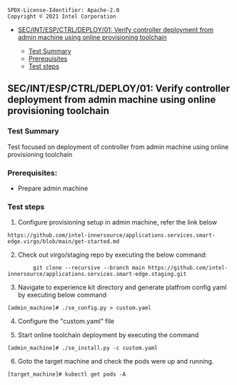 ```text
SPDX-License-Identifier: Apache-2.0
Copyright © 2021 Intel Corporation
```
- [SEC/INT/ESP/CTRL/DEPLOY/01: Verify controller deployment from admin machine using online provisioning toolchain](#secintespctrldeploy01-Verify-controller-deployment-from-admin-machine-using-online-provisioning-toolchain)

  - [Test Summary](#test-summary)
  - [Prerequisites](#prerequisites)
  - [Test steps](#test-steps)
  
## SEC/INT/ESP/CTRL/DEPLOY/01: Verify controller deployment from admin machine using online provisioning toolchain
  
### Test Summary
 
Test focused on deployment of controller from admin machine using online provisioning toolchain

### Prerequisites:

- Prepare admin machine

### Test steps

1. Configure provisioning setup in admin machine, refer the link below
```shell
https://github.com/intel-innersource/applications.services.smart-edge.virgo/blob/main/get-started.md
```

2. Check out virgo/staging repo by executing the below command:
```shell
        git clone --recursive --branch main https://github.com/intel-innersource/applications.services.smart-edge.staging.git
```
3. Navigate to experience kit directory and generate platfrom config yaml by executing below command
```shell
[admin_machine]# ./se_config.py > custom.yaml
```
4. Configure the "custom.yaml" file

5. Start online toolchain deployment by executing the command
```shell
[admin_machine]# ./se_install.py -c custom.yaml
```
6. Goto the target machine and check the pods were up and running.
 ```shell
 [target_machine]# kubectl get pods -A
 ```
